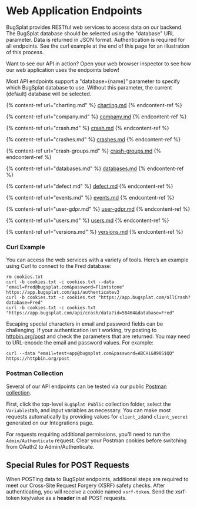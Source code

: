 # Web Application Endpoints

BugSplat provides RESTful web services to access data on our backend. The BugSplat database should be selected using the "database" URL parameter. Data is returned in JSON format. Authentication is required for all endpoints. See the curl example at the end of this page for an illustration of this process.

Want to see our API in action? Open your web browser inspector to see how our web application uses the endpoints below!

Most API endpoints support a "database={name}" parameter to specify which BugSplat database to use. Without this parameter, the current (default) database will be selected.

{% content-ref url="charting.md" %}
[charting.md](charting.md)
{% endcontent-ref %}

{% content-ref url="company.md" %}
[company.md](company.md)
{% endcontent-ref %}

{% content-ref url="crash.md" %}
[crash.md](crash.md)
{% endcontent-ref %}

{% content-ref url="crashes.md" %}
[crashes.md](crashes.md)
{% endcontent-ref %}

{% content-ref url="crash-groups.md" %}
[crash-groups.md](crash-groups.md)
{% endcontent-ref %}

{% content-ref url="databases.md" %}
[databases.md](databases.md)
{% endcontent-ref %}

{% content-ref url="defect.md" %}
[defect.md](defect.md)
{% endcontent-ref %}

{% content-ref url="events.md" %}
[events.md](events.md)
{% endcontent-ref %}

{% content-ref url="user-gdpr.md" %}
[user-gdpr.md](user-gdpr.md)
{% endcontent-ref %}

{% content-ref url="users.md" %}
[users.md](users.md)
{% endcontent-ref %}

{% content-ref url="versions.md" %}
[versions.md](versions.md)
{% endcontent-ref %}

### Curl Example

You can access the web services with a variety of tools. Here’s an example using Curl to connect to the Fred database:

```
rm cookies.txt
curl -b cookies.txt -c cookies.txt --data "email=fred@bugsplat.com&password=Flintstone" https://app.bugsplat.com/api/authenticatev3
curl -b cookies.txt -c cookies.txt "https://app.bugsplat.com/allCrash?database=Fred"
curl -b cookies.txt -c cookies.txt "https://app.bugsplat.com/api/crash/data?id=58464&database=Fred"
```

Escaping special characters in email and password fields can be challenging.  If your authentication isn't working, try posting to [httpbin.org/post](https://httpbin.org/post) and check the parameters that are returned.  You may need to URL-encode the email and password values.  For example:

```
curl --data "email=test+app@bugsplat.com&password=ABCHi&898S$QQ" https://httpbin.org/post
```

### Postman Collection

Several of our API endpoints can be tested via our public [Postman collection](https://bugsplat.postman.co/workspace/BugSplat-Workspace~ecb07661-2da6-4df3-8931-6f33716a3a0a/collection/17303573-62ceafb9-cb92-4535-9d00-96c76f8a742e?action=share\&creator=17303573).

First, click the top-level `BugSplat Public` collection folder, select the `Variables`tab, and input variables as necessary. You can make most requests automatically by providing values for `client_id`and `client_secret` generated on our Integrations page.

For requests requiring additional permissions, you'll need to run the `Admin/Authenticate` request. Clear your Postman cookies before switching from OAuth2 to Admin/Authenticate.

## Special Rules for POST Requests

When POSTing data to BugSplat endpoints, additional steps are required to meet our Cross-Site Request Forgery (XSRF) safety checks. After authenticating, you will receive a cookie named `xsrf-token`. Send the xsrf-token key/value as a **header** in all POST requests.
